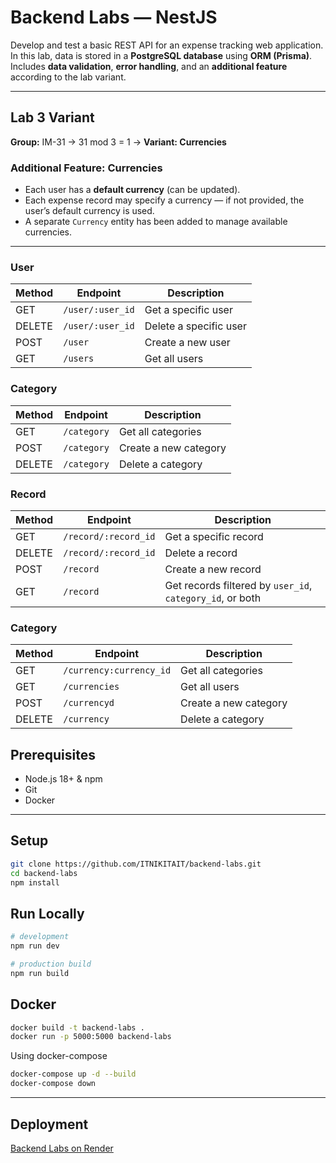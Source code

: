 # Backend Labs — NestJS

Develop and test a basic REST API for an expense tracking web application.  
In this lab, data is stored in a **PostgreSQL database** using **ORM (Prisma)**.  
Includes **data validation**, **error handling**, and an **additional feature** according to the lab variant.

---

## Lab 3 Variant

**Group:** IM-31 → 31 mod 3 = 1 → **Variant: Currencies**

### Additional Feature: Currencies

- Each user has a **default currency** (can be updated).
- Each expense record may specify a currency — if not provided, the user’s default currency is used.
- A separate `Currency` entity has been added to manage available currencies.

---

### User

| Method | Endpoint         | Description            |
| ------ | ---------------- | ---------------------- |
| GET    | `/user/:user_id` | Get a specific user    |
| DELETE | `/user/:user_id` | Delete a specific user |
| POST   | `/user`          | Create a new user      |
| GET    | `/users`         | Get all users          |

### Category

| Method | Endpoint    | Description           |
| ------ | ----------- | --------------------- |
| GET    | `/category` | Get all categories    |
| POST   | `/category` | Create a new category |
| DELETE | `/category` | Delete a category     |

### Record

| Method | Endpoint             | Description                                               |
| ------ | -------------------- | --------------------------------------------------------- |
| GET    | `/record/:record_id` | Get a specific record                                     |
| DELETE | `/record/:record_id` | Delete a record                                           |
| POST   | `/record`            | Create a new record                                       |
| GET    | `/record`            | Get records filtered by `user_id`, `category_id`, or both |

### Category

| Method | Endpoint                | Description           |
| ------ | ----------------------- | --------------------- |
| GET    | `/currency:currency_id` | Get all categories    |
| GET    | `/currencies`           | Get all users         |
| POST   | `/currencyd`            | Create a new category |
| DELETE | `/currency`             | Delete a category     |

## Prerequisites

- Node.js 18+ & npm
- Git
- Docker

---

## Setup

```bash
git clone https://github.com/ITNIKITAIT/backend-labs.git
cd backend-labs
npm install
```

## Run Locally

```bash
# development
npm run dev

# production build
npm run build
```

## Docker

```bash
docker build -t backend-labs .
docker run -p 5000:5000 backend-labs
```

Using docker-compose

```bash
docker-compose up -d --build
docker-compose down
```

---

## Deployment

[Backend Labs on Render](https://backend-lab-2-h00x.onrender.com)
